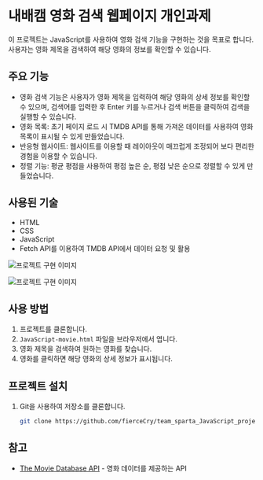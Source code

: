 # 내배캠 영화 검색 웹페이지 개인과제

이 프로젝트는 JavaScript를 사용하여 영화 검색 기능을 구현하는 것을 목표로 합니다. 사용자는 영화 제목을 검색하여 해당 영화의 정보를 확인할 수 있습니다.

## 주요 기능

- 영화 검색 기능은 사용자가 영화 제목을 입력하여 해당 영화의 상세 정보를 확인할 수 있으며, 검색어를 입력한 후 Enter 키를 누르거나 검색 버튼을 클릭하여 검색을 실행할 수 있습니다.
- 영화 목록: 초기 페이지 로드 시 TMDB API를 통해 가져온 데이터를 사용하여 영화 목록이 표시될 수 있게 만들었습니다.
- 반응형 웹사이트: 웹사이트를 이용할 때 레이아웃이 매끄럽게 조정되어 보다 편리한 경험을 이용할 수 있습니다.
- 정렬 기능: 평균 평점을 사용하여 평점 높은 순, 평점 낮은 순으로 정렬할 수 있게 만들었습니다.

## 사용된 기술

- HTML
- CSS
- JavaScript
- Fetch API를 이용하여 TMDB API에서 데이터 요청 및 활용

![프로젝트 구현 이미지](https://img1.daumcdn.net/thumb/R1280x0/?scode=mtistory2&fname=https%3A%2F%2Fblog.kakaocdn.net%2Fdn%2FcKndeE%2FbtsGXAk4LcM%2FblIVJE4xd35Dr2oba2rgkk%2Fimg.png)

![프로젝트 구현 이미지](https://img1.daumcdn.net/thumb/R1280x0/?scode=mtistory2&fname=https%3A%2F%2Fblog.kakaocdn.net%2Fdn%2FuKRv8%2FbtsGVtuaMOU%2FUs06rGNfkTbaA2D5LpLJgk%2Fimg.png)

## 사용 방법

1. 프로젝트를 클론합니다.
2. `JavaScript-movie.html` 파일을 브라우저에서 엽니다.
3. 영화 제목을 검색하여 원하는 영화를 찾습니다.
4. 영화를 클릭하면 해당 영화의 상세 정보가 표시됩니다.

## 프로젝트 설치

1. Git을 사용하여 저장소를 클론합니다.

   ```bash
   git clone https://github.com/fierceCry/team_sparta_JavaScript_project.git

## 참고
- [The Movie Database API](https://www.themoviedb.org/documentation/api) - 영화 데이터를 제공하는 API
